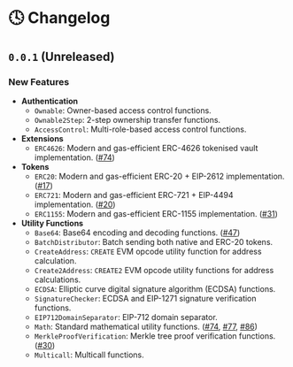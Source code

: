 # 🕓 Changelog

## `0.0.1` (Unreleased)

### New Features

- **Authentication**
  - `Ownable`: Owner-based access control functions.
  - `Ownable2Step`: 2-step ownership transfer functions.
  - `AccessControl`: Multi-role-based access control functions.
- **Extensions**
  - `ERC4626`: Modern and gas-efficient ERC-4626 tokenised vault implementation. ([#74](https://github.com/pcaversaccio/snekmate/pull/74))
- **Tokens**
  - `ERC20`: Modern and gas-efficient ERC-20 + EIP-2612 implementation. ([#17](https://github.com/pcaversaccio/snekmate/pull/17))
  - `ERC721`: Modern and gas-efficient ERC-721 + EIP-4494 implementation. ([#20](https://github.com/pcaversaccio/snekmate/pull/20))
  - `ERC1155`: Modern and gas-efficient ERC-1155 implementation. ([#31](https://github.com/pcaversaccio/snekmate/pull/31))
- **Utility Functions**
  - `Base64`: Base64 encoding and decoding functions. ([#47](https://github.com/pcaversaccio/snekmate/pull/47))
  - `BatchDistributor`: Batch sending both native and ERC-20 tokens.
  - `CreateAddress`: `CREATE` EVM opcode utility function for address calculation.
  - `Create2Address`: `CREATE2` EVM opcode utility functions for address calculations.
  - `ECDSA`: Elliptic curve digital signature algorithm (ECDSA) functions.
  - `SignatureChecker`: ECDSA and EIP-1271 signature verification functions.
  - `EIP712DomainSeparator`: EIP-712 domain separator.
  - `Math`: Standard mathematical utility functions. ([#74](https://github.com/pcaversaccio/snekmate/pull/74), [#77](https://github.com/pcaversaccio/snekmate/pull/77), [#86](https://github.com/pcaversaccio/snekmate/pull/86))
  - `MerkleProofVerification`: Merkle tree proof verification functions. ([#30](https://github.com/pcaversaccio/snekmate/pull/30))
  - `Multicall`: Multicall functions.
